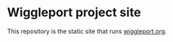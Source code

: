 # Wiggleport project site

This repository is the static site that runs [wiggleport.org](http://wiggleport.org).
